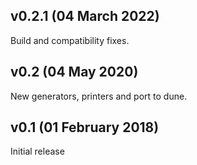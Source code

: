 v0.2.1 (04 March 2022)
---------------------

Build and compatibility fixes.

v0.2 (04 May 2020)
---------------------

New generators, printers and port to dune.

v0.1 (01 February 2018)
---------------------

Initial release
